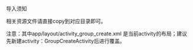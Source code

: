导入须知

相关资源文件请直接copy到对应目录即可。

注意：其中app/layout/activity_group_create.xml 是当前activity的布局；建议先新建activity：GroupCreateActivity后进行覆盖。